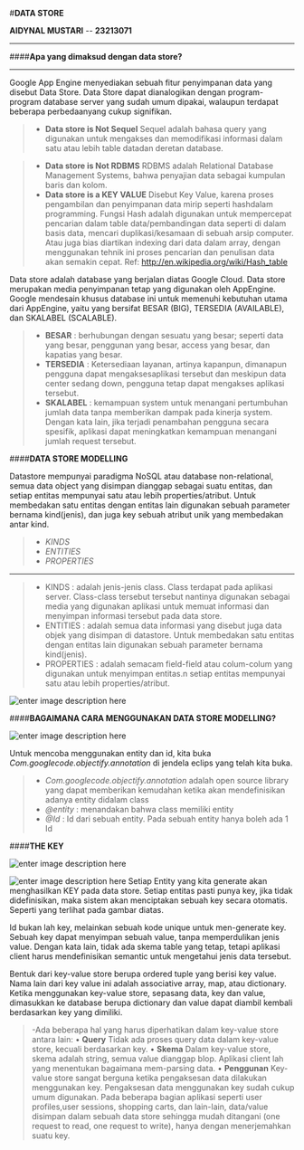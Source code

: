 #**DATA STORE**


**AIDYNAL MUSTARI**  -- **23213071**

----------

####**Apa yang dimaksud dengan data store?**

-------------

Google App Engine menyediakan sebuah fitur penyimpanan data yang disebut Data Store. Data Store dapat dianalogikan dengan program-program database server yang sudah umum dipakai, walaupun terdapat beberapa perbedaanyang cukup signifikan.
 
> - **Data store is Not Sequel**
Sequel adalah bahasa query yang digunakan untuk mengakses dan memodifikasi informasi dalam satu atau lebih table datadan deretan database.

> - **Data store is Not RDBMS**
RDBMS adalah Relational Database Management Systems, bahwa penyajian data sebagai kumpulan baris dan kolom.
> - **Data store is a KEY VALUE**
Disebut Key Value, karena proses pengambilan dan penyimpanan data mirip seperti hashdalam programming.  Fungsi Hash adalah digunakan untuk mempercepat pencarian dalam table data/pembandingan data seperti di dalam basis data, mencari duplikasi/kesamaan di sebuah arsip computer. Atau juga bias diartikan indexing dari data dalam array, dengan menggunakan tehnik ini proses pencarian dan penulisan data akan semakin cepat.
Ref: http://en.wikipedia.org/wiki/Hash_table

Data store adalah database yang berjalan diatas Google Cloud. Data store merupakan media penyimpanan tetap yang digunakan oleh AppEngine. Google mendesain khusus database ini untuk memenuhi kebutuhan utama dari AppEngine, yaitu yang bersifat BESAR (BIG), TERSEDIA (AVAILABLE), dan SKALABEL (SCALABLE).

>-  **BESAR**	:	berhubungan dengan sesuatu yang besar; seperti data yang besar, penggunan yang besar, access yang besar, dan kapatias yang besar.
>- **TERSEDIA** 	:	Ketersediaan layanan, artinya kapanpun, dimanapun pengguna dapat mengaksesaplikasi tersebut dan meskipun data center sedang down, pengguna tetap dapat mengakses aplikasi tersebut.
>- **SKALABEL** 	:	kemampuan system untuk menangani pertumbuhan jumlah data tanpa memberikan dampak pada kinerja system. Dengan kata lain, jika terjadi penambahan pengguna secara spesifik, aplikasi dapat meningkatkan kemampuan menangani jumlah request tersebut.


####**DATA STORE MODELLING**

Datastore mempunyai paradigma NoSQL atau database non-relational, semua data object yang disimpan dianggap sebagai suatu entitas, dan setiap entitas mempunyai satu atau lebih properties/atribut. Untuk membedakan satu entitas dengan entitas lain digunakan sebuah parameter bernama kind(jenis), dan juga key sebuah atribut unik yang membedakan antar kind.

>- *KINDS*
>- *ENTITIES*
>- *PROPERTIES*
***
>- KINDS	:	adalah jenis-jenis class. Class terdapat pada aplikasi server. Class-class tersebut tersebut nantinya digunakan sebagai media yang digunakan aplikasi untuk memuat informasi dan menyimpan informasi tersebut pada data store.
>- ENTITIES 	:	adalah semua data informasi yang disebut juga data objek yang disimpan di datastore. Untuk membedakan satu entitas dengan entitas lain digunakan sebuah parameter bernama kind(jenis). 
>- PROPERTIES : 	adalah semacam field-field atau colum-colum yang digunakan untuk menyimpan entitas.n setiap entitas mempunyai satu atau lebih properties/atribut.

![enter image description here](https://lh3.googleusercontent.com/-uzFV_rLomLM/VI8MBNzsg4I/AAAAAAAAAE0/pGIrL3_CGho/w600-h312-no/kinds+entities+properties.jpg)
 
####**BAGAIMANA CARA MENGGUNAKAN DATA STORE MODELLING?**

![enter image description here](https://lh4.googleusercontent.com/-bVXRMIAakbI/VI8MS3jAfyI/AAAAAAAAAFI/JX11vMGNY_I/w550-h420-no/Picture1.jpg)
 
Untuk mencoba menggunakan entity dan id, kita buka *Com.googlecode.objectify.annotation* di jendela eclips yang telah kita buka.

>- *Com.googlecode.objectify.annotation* adalah open source library yang dapat memberikan kemudahan ketika akan mendefinisikan adanya entity didalam class
>- *@entity* : menandakan bahwa class memiliki entity
>- *@Id* : Id dari sebuah entity. Pada sebuah entity hanya boleh ada 1 Id

####**THE KEY**	

![enter image description here](https://lh4.googleusercontent.com/-ZEVc6HiVkvc/VI8MiHbXqII/AAAAAAAAAFc/l6i7QWW2E2g/w493-h239-no/the+key+1.jpg)
 
 ![enter image description here](https://lh4.googleusercontent.com/-K71qgkbDeIE/VI8MnW252nI/AAAAAAAAAFw/BoZnrFgykMA/w750-h230-no/the+key.jpg)
Setiap Entity yang kita generate akan menghasilkan KEY pada data store. Setiap entitas pasti punya key, jika tidak didefinisikan, maka sistem akan menciptakan sebuah key secara otomatis. Seperti yang terlihat pada gambar diatas.


Id bukan lah key, melainkan sebuah kode unique untuk men-generate key. Sebuah key dapat menyimpan sebuah value, tanpa memperdulikan jenis value. Dengan kata lain, tidak ada skema table yang tetap, tetapi aplikasi client harus mendefinisikan semantic untuk mengetahui jenis data tersebut.

Bentuk dari key-value store berupa ordered tuple yang berisi key value. Nama lain dari key value ini adalah associative array, map, atau dictionary. Ketika menggunakan key-value store, sepasang data, key dan value, dimasukkan ke database berupa dictionary dan value dapat diambil kembali berdasarkan key yang dimiliki.
>-Ada beberapa hal yang harus diperhatikan dalam key-value store antara lain:
•	**Query**
Tidak ada proses query data dalam key-value store, kecuali berdasarkan key.
•	**Skema** 
Dalam key-value store, skema adalah string, semua value dianggap blop. Aplikasi client lah yang menentukan bagaimana mem-parsing data.
•	**Penggunan**
Key-value store sangat berguna ketika pengaksesan data dilakukan menggunakan key. 
Pengaksesan data menggunakan key  sudah cukup umum digunakan. Pada beberapa bagian aplikasi seperti user profiles,user sessions, shopping carts, dan lain-lain, data/value disimpan dalam sebuah data store sehingga mudah ditangani (one request to read, one request to write), hanya dengan menerjemahkan suatu key.


